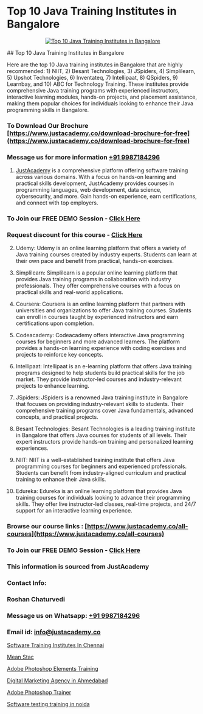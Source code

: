 # Top 10 Java Training Institutes in Bangalore

<p align="center">
  <a href="https://justacademy.co/course-detail/core-java-training">
    <img src="https://justacademy.co/storage2/course_image/1677245426_course_image.webp" alt="Top 10 Java Training Institutes in Bangalore">
  </a>
</p>
## Top 10 Java Training Institutes in Bangalore

Here are the top 10 Java training institutes in Bangalore that are highly recommended: 1) NIIT, 2) Besant Technologies, 3) JSpiders, 4) Simplilearn, 5) Upshot Technologies, 6) Inventateq, 7) Intellipaat, 8) QSpiders, 9) Learnbay, and 10) ABC for Technology Training. These institutes provide comprehensive Java training programs with experienced instructors, interactive learning modules, hands-on projects, and placement assistance, making them popular choices for individuals looking to enhance their Java programming skills in Bangalore.
### To Download Our Brochure [https://www.justacademy.co/download-brochure-for-free](https://www.justacademy.co/download-brochure-for-free)
### Message us for more information [+91 9987184296](https://api.whatsapp.com/send?phone=919987184296)

1) [JustAcademy](https://justacademy.co) is a comprehensive platform offering software training across various domains. With a focus on hands-on learning and practical skills development, JustAcademy provides courses in programming languages, web development, data science, cybersecurity, and more. Gain hands-on experience, earn certifications, and connect with top employers.

### To Join our FREE DEMO Session - [Click Here](https://www.justacademy.co/register-for-course-demo/)
### Request discount for this course - [Click Here](https://justacademy.co/contact-us/)

2) Udemy: Udemy is an online learning platform that offers a variety of Java training courses created by industry experts. Students can learn at their own pace and benefit from practical, hands-on exercises.

3) Simplilearn: Simplilearn is a popular online learning platform that provides Java training programs in collaboration with industry professionals. They offer comprehensive courses with a focus on practical skills and real-world applications.

4) Coursera: Coursera is an online learning platform that partners with universities and organizations to offer Java training courses. Students can enroll in courses taught by experienced instructors and earn certifications upon completion.

5) Codeacademy: Codeacademy offers interactive Java programming courses for beginners and more advanced learners. The platform provides a hands-on learning experience with coding exercises and projects to reinforce key concepts.

6) Intellipaat: Intellipaat is an e-learning platform that offers Java training programs designed to help students build practical skills for the job market. They provide instructor-led courses and industry-relevant projects to enhance learning.

7) JSpiders: JSpiders is a renowned Java training institute in Bangalore that focuses on providing industry-relevant skills to students. Their comprehensive training programs cover Java fundamentals, advanced concepts, and practical projects.

8) Besant Technologies: Besant Technologies is a leading training institute in Bangalore that offers Java courses for students of all levels. Their expert instructors provide hands-on training and personalized learning experiences.

9) NIIT: NIIT is a well-established training institute that offers Java programming courses for beginners and experienced professionals. Students can benefit from industry-aligned curriculum and practical training to enhance their Java skills.

10) Edureka: Edureka is an online learning platform that provides Java training courses for individuals looking to advance their programming skills. They offer live instructor-led classes, real-time projects, and 24/7 support for an interactive learning experience.

### Browse our course links : [https://www.justacademy.co/all-courses](https://www.justacademy.co/all-courses) 
### To Join our FREE DEMO Session - [Click Here](https://www.justacademy.co/register-for-course-demo)


### This information is sourced from JustAcademy
### Contact Info:
### Roshan Chaturvedi
### Message us on Whatsapp: [+91 9987184296](https://api.whatsapp.com/send?phone=919987184296)
### Email id: [info@justacademy.co](mailto:info@justacademy.co)
                
[Software Training Institutes In Chennai](https://www.linkedin.com/pulse/software-training-institutes-chennai-justacademy-kolkata-afdvc?trackingId=FlOmDvLD7e1Y%2FjGBJYLC8Q%3D%3D&lipi=urn%3Ali%3Apage%3Ad_flagship3_company_admin%3BiAa60KZ1TYi9BxLlFQwGgg%3D%3D)

[Mean Stac](https://www.linkedin.com/pulse/mean-stac-justacademy-chennai-4v84e?trackingId=nqzeEm9rLK6bDLps1tcLzw%3D%3D&lipi=urn%3Ali%3Apage%3Ad_flagship3_company_admin%3BY%2BEec76oRFK6%2FI%2F%2BB9X%2Fdw%3D%3D)

[Adobe Photoshop Elements Training](https://medium.com/@mistersumit961/adobe-photoshop-elements-training-1c505090ac29)

[Digital Marketing Agency in Ahmedabad](https://medium.com/@mistersumit961/digital-marketing-agency-in-ahmedabad-422e0804ea67)

[Adobe Photoshop Trainer](https://justacademyin.github.io/justacademy/adobe-photoshop-trainer)

[Software testing training in noida](https://justacademyin.github.io/justacademy/software-testing-training-in-noida)

